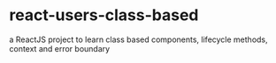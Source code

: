# react-users-class-based
a ReactJS project to learn class based components, lifecycle methods, context and error boundary
